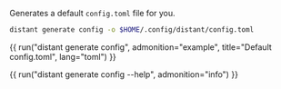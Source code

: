 Generates a default `config.toml` file for you.

```sh
distant generate config -o $HOME/.config/distant/config.toml
```

{{ run("distant generate config", admonition="example", title="Default config.toml", lang="toml") }}

{{ run("distant generate config --help", admonition="info") }}
